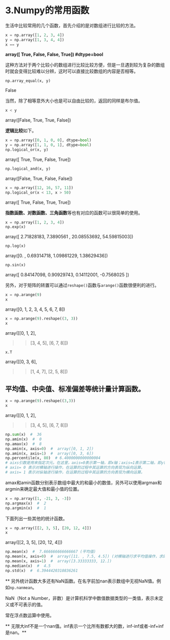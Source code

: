 



# 3.Numpy的常用函数


  
生活中比较常用的几个函数，首先介绍的是对数组进行比较的方法。

```python
x = np.array([1, 2, 3, 4])
y = np.array([1, 3, 4, 4])
x == y
```
**array([ True, False, False,  True]) #dtype=bool**
       
这种方法对于两个比较小的数组进行比较比较方便，但是一旦遇到较为复杂的数组时就会变得比较难以分辨，这时可以直接比较数组的内容是否相等。
```python
np.array_equal(x, y)
```
False
    
当然，除了相等意外大小也是可以自由比较的，返回的同样是布尔值。

```python
x < y
```
array([False,  True,  True, False])
    
**逻辑比较**如下。

```python
x = np.array([0, 1, 0, 0], dtype=bool)
y = np.array([1, 1, 0, 1], dtype=bool)
np.logical_or(x, y)
```
array([ True,  True, False,  True])
```python
np.logical_and(x, y)
```
array([False,  True, False, False])
       
```python
x = np.array([12, 16, 57, 11])
np.logical_or(x < 13, x > 50)
```
array([ True, False,  True,  True])
       
**指数函数、对数函数、三角函数**等也有对应的函数可以很简单的使用。

```python
x = np.array([1, 2, 3, 4])
np.exp(x)
```
array([ 2.71828183,  7.3890561 , 20.08553692, 54.59815003])
```python
np.log(x)
```
array([0.        , 0.69314718, 1.09861229, 1.38629436])
```python
np.sin(x)
```
array([ 0.84147098,  0.90929743,  0.14112001, -0.7568025 ])
       
另外，对于矩阵的转置可以通过```reshape()```函数与```arange()```函数很便利的进行。

```python
x = np.arange(9)
x
```
array([0, 1, 2, 3, 4, 5, 6, 7, 8])
       
```python
x = np.arange(9).reshape((3, 3))
x
```
array([[0, 1, 2],
>>[3, 4, 5],
>>[6, 7, 8]])
       
```python
x.T
```
array([[0, 3, 6],
>>[1, 4, 7],
>>[2, 5, 8]])
       
## 平均值、中央值、标准偏差等统计量计算函数。
```python
x = np.arange(9).reshape((3,3))
x
```
array([[0, 1, 2],
>>[3, 4, 5],
>>[6, 7, 8]])
       
```python
np.sum(x)  #  36
np.amin(x)  #  0
np.amax(x)  #  8
np.amin(x, axis=0)  #  array([0, 1, 2])
np.amin(x, axis=1)  #  array([0, 3, 6])
np.percentile(x, 80)  # 6.4000000000000004
# aixs引数是用来指定次元。在这里，axis=0表示第一轴，即x轴；axis=1表示第二轴，即y轴。
# axis= 0 表示对横轴进行操作，在运算的过程中其运算的方向表现为纵向运算。
# axis= 1 表示对纵轴进行操作，在运算的过程中其运算的方向表现为横向运算。
```

amax和amin函数分别表示数组中最大的和最小的数值，另外可以使用argmax和argmin来确定最大值和最小值的位置。

```python
x = np.array([1, -21, 3, -3])
np.argmax(x)  #  2
np.argmin(x)  #  1
```
       
下面列出一些其他的统计函数。

```python
x = np.array([[2, 3, 5], [20, 12, 4]])
x
```
array([[2, 3, 5], [20, 12, 4]])
       
```python
np.mean(x)  #  7.666666666666667 (平均值)
np.mean(x, axis=0)  #  array([11. , 7.5, 4.5]) (对横轴进行求平均值操作，求的是纵轴的平均值。)
np.mean(x, axis=1)  #  array([3.33333333, 12.])
np.median(x)  #  4.5
np.std(x)  #  6.3944420310836261
```
       
** 另外统计函数大多还有NaN函数。在名字前加nan表示数组中无视NaN值。例如```np.nanmean```。

NaN（Not a Number，非数）是计算机科学中数值数据类型的一类值，表示未定义或不可表示的值。 

常在浮点数运算中使用。

** 无限大inf不是一个nan值。inf表示一个比所有数都大的数，inf-inf或者-inf+inf是nan。**
       
       
       
       
       
